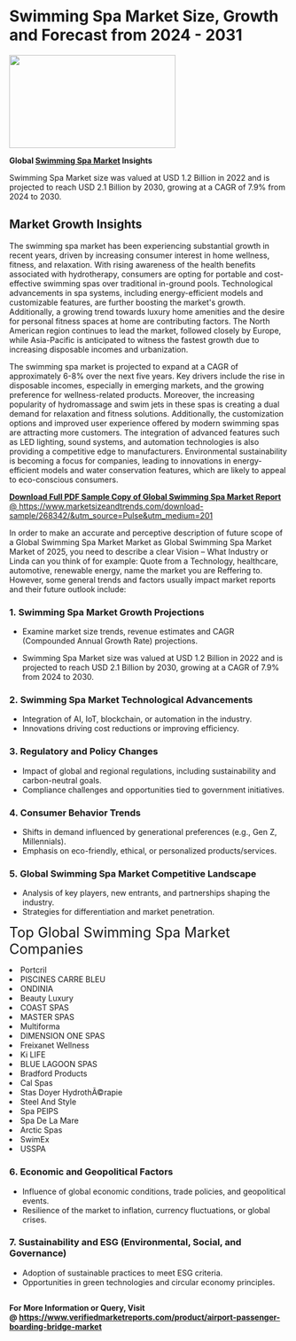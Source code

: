 <H1>Swimming Spa Market Size, Growth and Forecast from 2024 - 2031</H1><img class="aligncenter size-medium wp-image-584254" src="https://thirdeyenews.in/wp-content/uploads/2024/09/Global-Market-Research-300x168.jpeg" alt="" width="300" height="168" /><p><strong>Global&nbsp;<a href="https://www.marketsizeandtrends.com/download-sample/268342/&amp;utm_source=Pulse&amp;utm_medium=201">Swimming Spa Market</a> Insights</strong></p><p>Swimming Spa Market size was valued at USD 1.2 Billion in 2022 and is projected to reach USD 2.1 Billion by 2030, growing at a CAGR of 7.9% from 2024 to 2030.</p><p><h2>Market Growth Insights</h2> <p>The swimming spa market has been experiencing substantial growth in recent years, driven by increasing consumer interest in home wellness, fitness, and relaxation. With rising awareness of the health benefits associated with hydrotherapy, consumers are opting for portable and cost-effective swimming spas over traditional in-ground pools. Technological advancements in spa systems, including energy-efficient models and customizable features, are further boosting the market's growth. Additionally, a growing trend towards luxury home amenities and the desire for personal fitness spaces at home are contributing factors. The North American region continues to lead the market, followed closely by Europe, while Asia-Pacific is anticipated to witness the fastest growth due to increasing disposable incomes and urbanization. <a href="sample-download-link"></a></p> <p>The swimming spa market is projected to expand at a CAGR of approximately 6-8% over the next five years. Key drivers include the rise in disposable incomes, especially in emerging markets, and the growing preference for wellness-related products. Moreover, the increasing popularity of hydromassage and swim jets in these spas is creating a dual demand for relaxation and fitness solutions. Additionally, the customization options and improved user experience offered by modern swimming spas are attracting more customers. The integration of advanced features such as LED lighting, sound systems, and automation technologies is also providing a competitive edge to manufacturers. Environmental sustainability is becoming a focus for companies, leading to innovations in energy-efficient models and water conservation features, which are likely to appeal to eco-conscious consumers. <p><a href="more-insights-link"></p><p><span class=""><strong>Download Full PDF Sample Copy of Global Swimming Spa Market Report</strong> @ <a href="https://www.marketsizeandtrends.com/download-sample/268342/&amp;utm_source=Pulse&amp;utm_medium=201" target="_blank">https://www.marketsizeandtrends.com/download-sample/268342/&amp;utm_source=Pulse&amp;utm_medium=201</a></span></p><p>In order to make an accurate and perceptive description of future scope of a Global&nbsp;Swimming Spa Market Market as Global&nbsp;Swimming Spa Market Market of 2025, you need to describe a clear Vision &ndash; What Industry or Linda can you think of for example: Quote from a Technology, healthcare, automotive, renewable energy, name the market you are Reffering to. However, some general trends and factors usually impact market reports and their future outlook include:</p><h3>1.&nbsp;<strong>Swimming Spa Market Growth Projections</strong></h3><ul><li>Examine market size trends, revenue estimates and CAGR (Compounded Annual Growth Rate) projections.</li><li><p>Swimming Spa Market size was valued at USD 1.2 Billion in 2022 and is projected to reach USD 2.1 Billion by 2030, growing at a CAGR of 7.9% from 2024 to 2030.</p></li></ul><h3>2.&nbsp;<strong>Swimming Spa Market Technological Advancements</strong></h3><ul><li>Integration of AI, IoT, blockchain, or automation in the industry.</li><li>Innovations driving cost reductions or improving efficiency.</li></ul><h3>3.&nbsp;<strong>Regulatory and Policy Changes</strong></h3><ul><li>Impact of global and regional regulations, including sustainability and carbon-neutral goals.</li><li>Compliance challenges and opportunities tied to government initiatives.</li></ul><h3>4.&nbsp;<strong>Consumer Behavior Trends</strong></h3><ul><li>Shifts in demand influenced by generational preferences (e.g., Gen Z, Millennials).</li><li>Emphasis on eco-friendly, ethical, or personalized products/services.</li></ul><h3>5.&nbsp;<strong>Global Swimming Spa Market Competitive Landscape</strong></h3><ul><li>Analysis of key players, new entrants, and partnerships shaping the industry.</li><li>Strategies for differentiation and market penetration.</li></ul><p data-pm-slice="1 1 []"><span style="color: inherit; font-family: inherit; font-size: 25px;">Top Global Swimming Spa Market Companies</span></p><div class="" data-test-id=""><p><li>Portcril</li><li> PISCINES CARRE BLEU</li><li> ONDINIA</li><li> Beauty Luxury</li><li> COAST SPAS</li><li> MASTER SPAS</li><li> Multiforma</li><li> DIMENSION ONE SPAS</li><li> Freixanet Wellness</li><li> Ki LIFE</li><li> BLUE LAGOON SPAS</li><li> Bradford Products</li><li> Cal Spas</li><li> Stas Doyer HydrothÃ©rapie</li><li> Steel And Style</li><li> Spa PEIPS</li><li> Spa De La Mare</li><li> Arctic Spas</li><li> SwimEx</li><li> USSPA</li></p></div><h3>6.&nbsp;<strong>Economic and Geopolitical Factors</strong></h3><ul><li>Influence of global economic conditions, trade policies, and geopolitical events.</li><li>Resilience of the market to inflation, currency fluctuations, or global crises.</li></ul><h3>7.&nbsp;<strong>Sustainability and ESG (Environmental, Social, and Governance)</strong></h3><ul><li>Adoption of sustainable practices to meet ESG criteria.</li><li>Opportunities in green technologies and circular economy principles.</li></ul><h2><strong style="font-size: 14px;">For More Information or Query, Visit @&nbsp;</strong><a style="background-color: #ffffff; font-size: 14px;" href="https://www.marketsizeandtrends.com/report/swimming-spa-market/" target="_blank">https://www.verifiedmarketreports.com/product/airport-passenger-boarding-bridge-market</a></h2>
